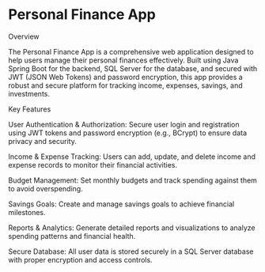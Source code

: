 # Personal Finance App
Overview

The Personal Finance App is a comprehensive web application designed to help users manage their personal finances effectively. Built using Java Spring Boot for the backend, SQL Server for the database, and secured with JWT (JSON Web Tokens) and password encryption, this app provides a robust and secure platform for tracking income, expenses, savings, and investments.

Key Features

User Authentication & Authorization: Secure user login and registration using JWT tokens and password encryption (e.g., BCrypt) to ensure data privacy and security.

Income & Expense Tracking: Users can add, update, and delete income and expense records to monitor their financial activities.

Budget Management: Set monthly budgets and track spending against them to avoid overspending.

Savings Goals: Create and manage savings goals to achieve financial milestones.

Reports & Analytics: Generate detailed reports and visualizations to analyze spending patterns and financial health.

Secure Database: All user data is stored securely in a SQL Server database with proper encryption and access controls.

